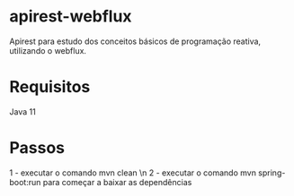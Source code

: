 # apirest-webflux
Apirest para estudo dos conceitos básicos de programação reativa, utilizando o webflux.

# Requisitos
Java 11

# Passos
1 - executar o comando mvn clean \n
2 - executar o comando mvn spring-boot:run para começar a baixar as dependências
